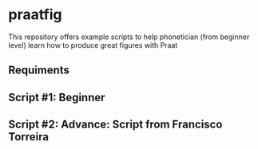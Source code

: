 # praatfig
This repository offers example scripts to help phonetician (from beginner level) learn how to produce great figures with Praat
## Requiments
## Script #1: Beginner 
## Script #2: Advance: Script from Francisco Torreira


